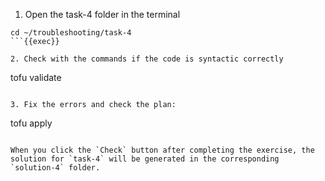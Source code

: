 1. Open the task-4 folder in the terminal

```
cd ~/troubleshooting/task-4
```{{exec}}

2. Check with the commands if the code is syntactic correctly

```
tofu validate
```{{exec}}

3. Fix the errors and check the plan:

```
tofu apply
```{{exec}}

When you click the `Check` button after completing the exercise, the solution for `task-4` will be generated in the corresponding `solution-4` folder.
